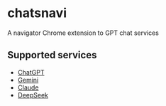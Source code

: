 # chatsnavi

A navigator Chrome extension to GPT chat services

## Supported services

- [ChatGPT](https://chatgpt.com/)
- [Gemini](https://gemini.google.com/app)
- [Claude](https://claude.ai/chats)
- [DeepSeek](https://chat.deepseek.com)
